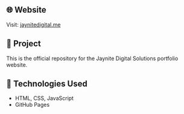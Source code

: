 ## 🌐 Website
Visit: [jaynitedigital.me](https://jaynitedigital.me)

## 📂 Project
This is the official repository for the Jaynite Digital Solutions portfolio website.

## 🚀 Technologies Used
- HTML, CSS, JavaScript
- GitHub Pages
